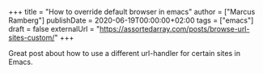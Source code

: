+++
title = "How to override default browser in emacs"
author = ["Marcus Ramberg"]
publishDate = 2020-06-19T00:00:00+02:00
tags = ["emacs"]
draft = false
externalUrl = "https://assortedarray.com/posts/browse-url-sites-custom/"
+++

Great post about how to use a different url-handler for certain sites in Emacs.
